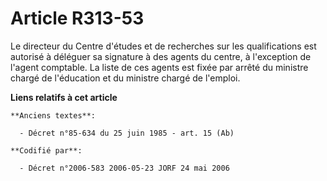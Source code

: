 # Article R313-53

Le directeur du Centre d'études et de recherches sur les qualifications est autorisé à déléguer sa signature à des agents du
centre, à l'exception de l'agent comptable. La liste de ces agents est fixée par arrêté du ministre chargé de l'éducation et
du ministre chargé de l'emploi.

**Liens relatifs à cet article**

	**Anciens textes**:

	  - Décret n°85-634 du 25 juin 1985 - art. 15 (Ab)

	**Codifié par**:

	  - Décret n°2006-583 2006-05-23 JORF 24 mai 2006
